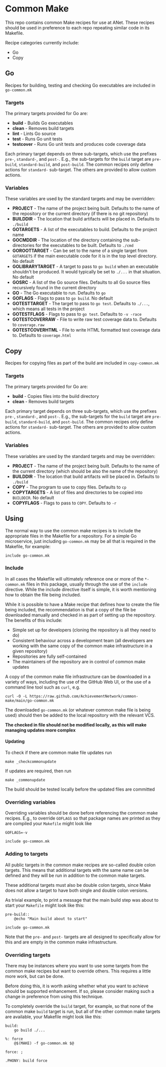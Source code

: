 # Common Make

This repo contains common Make recipes for use at ANet.  These recipes should be used
in preference to each repo repeating similar code in its Makefile.

Recipe categories currently include:

* Go
* Copy

## Go

Recipes for building, testing and checking Go executables are included in `go-common.mk`

### Targets

The primary targets provided for Go are:

* __build__ - Builds Go executables
* __clean__ - Removes build targets
* __lint__ - Lints Go source
* __test__ - Runs Go unit tests
* __testcover__ - Runs Go unit tests and produces code coverage data

Each primary target depends on three sub-targets, which use the prefixes `pre-`,
`standard-`, and `post-`.  E.g., the sub-targets for the `build` target are
`pre-build`, `standard-build`, and `post-build`.  The common recipes only define
actions for `standard-` sub-target.  The others are provided to allow custom actions.

### Variables

These variables are used by the standard targets and may be overridden:

* __PROJECT__ - The name of the project being built.  Defaults to the name of the repository or the current directory (if there is no git repository)
* __BUILDDIR__ - The location that build artifacts will be placed in.  Defaults to `./build`
* __GOTARGETS__ - A list of the executables to build.  Defaults to the project name
* __GOCMDDIR__ - The location of the directory containing the sub-directories for the executables to be built.  Defaults to `./cmd`
* __GOROOTTARGET__ - Can be set to the name of a single target from `GOTARGETS` if the main executable code for it is in the top level directory.  No default
* __GOLIBRARYTARGET__ - A target to pass to `go build` when an executable shouldn't be produced.  It would typically be set to `./...` in that situation.  No default
* __GOSRC__ - A list of the Go source files.  Defaults to all Go source files recursively found in the current directory
* __GO__ - The Go executable to run.  Defaults to `go`
* __GOFLAGS__ - Flags to pass to `go build`.  No default
* __GOTESTTARGET__ - The target to pass to `go test`.  Defaults to `./...`, which means all tests in the project
* __GOTESTFLAGS__ - Flags to pass to `go test`.  Defaults to `-v -race`
* __GOTESTCOVERRAW__ - File to write raw test coverage data to.  Defaults to `coverage.raw`
* __GOTESTCOVERHTML__ - File to write HTML formatted test coverage data to.  Defaults to `coverage.html`


## Copy

Recipes for copying files as part of the build are included in `copy-common.mk`

### Targets

The primary targets provided for Go are:

* __build__ - Copies files into the build directory
* __clean__ - Removes build targets

Each primary target depends on three sub-targets, which use the prefixes `pre-`,
`standard-`, and `post-`.  E.g., the sub-targets for the `build` target are
`pre-build`, `standard-build`, and `post-build`.  The common recipes only define
actions for `standard-` sub-target.  The others are provided to allow custom actions.

### Variables

These variables are used by the standard targets and may be overridden:

* __PROJECT__ - The name of the project being built.  Defaults to the name of the current directory (which should be also the name of the repository)
* __BUILDDIR__ - The location that build artifacts will be placed in.  Defaults to `./build`
* __COPY__ - The program to use to copy files.  Defaults to `cp`
* __COPYTARGETS__ - A list of files and directories to be copied into `BUILDDIR`.  No default
* __COPYFLAGS__ - Flags to pass to `COPY`.  Defaults to `-r`

## Using

The normal way to use the common make recipes is to include the appropriate files in
the Makefile for a repository.  For a simple Go microservice, just including
`go-common.mk` may be all that is required in the Makefile, for example:

```make
include go-common.mk
```

### Include

In all cases the Makefile will ultimately reference one or more of the `*-common.mk`
files in this package, usually through the use of the `include` directive.  While the
include directive itself is simple, it is worth mentioning how to obtain the file being
included.

While it is possible to have a Make recipe that defines how to create the file being
included, the recommendation is that a copy of the file be downloaded manually and
checked in as part of setting up the repository.  The benefits of this include:

* Simple set up for developers (cloning the repository is all they need to do)
* Consistent behaviour across a development team (all developers are working with the same copy of the common make infrastructure in a given repository)
* Repositories are fully self-contained
* The maintainers of the repository are in control of common make updates

A copy of the common make file infrastructure can be downloaded in a variety of ways,
including the use of the GitHub Web UI, or the use of a command line tool such as
`curl`, e.g.

```
curl -O -L https://raw.github.com/AchievementNetwork/common-make/main/go-common.mk
```

The downloaded `go-common.mk` (or whatever common make file is being used) should then
be added to the local repository with the relevant VCS.

**The checked in file should not be modified locally, as this will make managing updates more complex**

#### Updating

To check if there are common make file updates run

```
make _checkcommonupdate
```

If updates are required, then run

```
make _commonupdate
```

The build should be tested locally before the updated files are committed

### Overriding variables

Overriding variables should be done before referencing the common make recipes.  E.g., to
override `GOFLAGS` so that package names are printed as they are compiled your
`Makefile` might look like

```make
GOFLAGS=-v

include go-common.mk
```

### Adding to targets

All public targets in the common make recipes are so-called double colon targets.  This
means that additional targets with the same name can be defined and they will be run in
addition to the common make targets.

These additional targets must also be double colon targets, since Make does not allow a
target to have both single and double colon versions.

As trivial example, to print a message that the main build step was about to start your
`Makefile` might look like this:

```make
pre-build::
	@echo "Main build about to start"

include go-common.mk
```

Note that the `pre-` and `post-` targets are all designed to specifically allow for
this and are empty in the common make infrastructure.

### Overriding targets

There may be instances where you want to use some targets from the common make recipes
but want to override others.  This requires a little more work, but can be done.

Before doing this, it is worth asking whether what you want to achieve should be
supported enhancement.  If so, please consider making such a change in preference from using
this technique.

To completely override the `build` target, for example, so that none of the common make
`build` target is run, but all of the other common make targets are available, your Makefile might look like this:

```make
build:
	go build ./...

%: force
	@$(MAKE) -f go-common.mk $@

force: ;

.PHONY: build force
```
